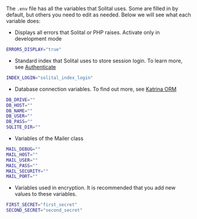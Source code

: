 The `.env` file has all the variables that Solital uses. Some are filled in by default, but others you need to edit as needed. Below we will see what each variable does:

- Displays all errors that Solital or PHP raises. Activate only in development mode

```bash
ERRORS_DISPLAY="true"
```

- Standard index that Solital uses to store session login. To learn more, see [Authenticate](authenticate.md)

```bash
INDEX_LOGIN="solital_index_login"
```

- Database connection variables. To find out more, see [Katrina ORM](katrina-orm.md)

```bash
DB_DRIVE=""
DB_HOST=""
DB_NAME=""
DB_USER=""
DB_PASS=""
SQLITE_DIR=""
```

- Variables of the Mailer class

```bash
MAIL_DEBUG=""
MAIL_HOST=""
MAIL_USER=""
MAIL_PASS=""
MAIL_SECURITY=""
MAIL_PORT=""
```

- Variables used in encryption. It is recommended that you add new values to these variables.

```bash
FIRST_SECRET="first_secret"
SECOND_SECRET="second_secret"
```
